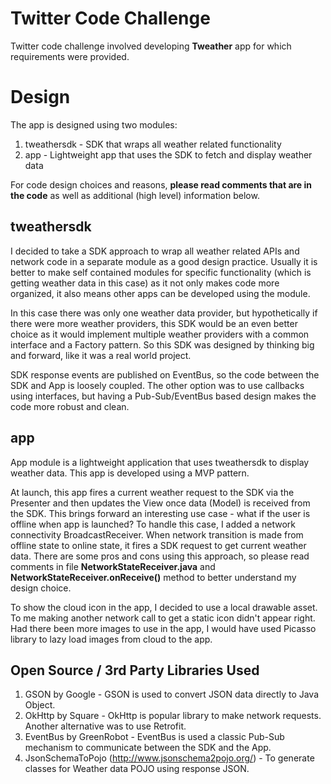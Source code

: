 # Twitter Code Challenge

Twitter code challenge involved developing **Tweather** app for which requirements were provided. 


# Design
The app is designed using two modules:
1. tweathersdk - SDK that wraps all weather related functionality
2. app - Lightweight app that uses the SDK to fetch and display weather data

For code design choices and reasons, **please read comments that are in the code** as well as additional (high level) information below.

## tweathersdk

I decided to take a SDK approach to wrap all weather related APIs and network code in a separate module as a good design practice. Usually it is better to make self contained modules for specific functionality (which is getting weather data in this case) as it not only makes code more organized, it also means other apps can be developed using the module.

In this case there was only one weather data provider, but hypothetically if there were more weather providers, this SDK would be an even better choice as it would implement multiple weather providers with a common interface and a Factory pattern. So this SDK was designed by thinking big and forward, like it was a real world project.

SDK response events are published on EventBus, so the code between the SDK and App is loosely coupled. The other option was to use callbacks using interfaces, but having a Pub-Sub/EventBus based design makes the code more robust and clean.

## app
App module is a lightweight application that uses tweathersdk  to display weather data. This app is developed using a MVP pattern. 

At launch, this app fires a current weather request to the SDK via the Presenter and then updates the View once data (Model) is received from the SDK. This brings forward an interesting use case - what if the user is offline when app is launched? To handle this case, I added a network connectivity BroadcastReceiver. When network transition is made from offline state to online state, it fires a SDK request to get current weather data. There are some pros and cons using this approach, so please read comments in file **NetworkStateReceiver.java** and **NetworkStateReceiver.onReceive()** method to better understand my design choice.

To show the cloud icon in the app, I decided to use a local drawable asset. To me making another network call to get a static icon didn't appear right. Had there been more images to use in the app, I would have used Picasso library to lazy load images from cloud to the app.

## Open Source / 3rd Party Libraries Used

1. GSON by Google - GSON is used to convert JSON data directly to Java Object.
2. OkHttp by Square - OkHttp is popular library to make network requests. Another alternative was to use Retrofit.
3. EventBus by GreenRobot - EventBus is used a classic Pub-Sub mechanism to communicate between the SDK and the App.
4. JsonSchemaToPojo (http://www.jsonschema2pojo.org/) - To generate classes for Weather data POJO using response JSON.
